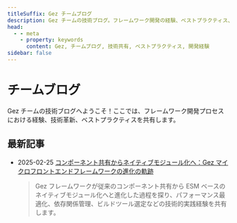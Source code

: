 ```yaml
---
titleSuffix: Gez チームブログ
description: Gez チームの技術ブログ。フレームワーク開発の経験、ベストプラクティス、技術革新を共有します。
head:
  - - meta
    - property: keywords
      content: Gez, チームブログ, 技術共有, ベストプラクティス, 開発経験
sidebar: false
---
```


# チームブログ

Gez チームの技術ブログへようこそ！ここでは、フレームワーク開発プロセスにおける経験、技術革新、ベストプラクティスを共有します。

## 最新記事

- 2025-02-25 [コンポーネント共有からネイティブモジュール化へ：Gez マイクロフロントエンドフレームワークの進化の軌跡](./birth-of-gez.md)
  > Gez フレームワークが従来のコンポーネント共有から ESM ベースのネイティブモジュール化へと進化した過程を探り、パフォーマンス最適化、依存関係管理、ビルドツール選定などの技術的実践経験を共有します。